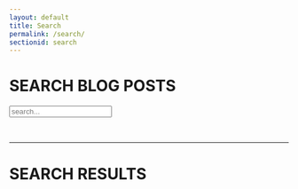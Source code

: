 ```yaml
---
layout: default
title: Search
permalink: /search/
sectionid: search
---
```


# SEARCH BLOG POSTS
<form>
<div id="search-container" class="form-group">
<input class="form-control" type="text" id="search-input" placeholder="search...">
</div>
</form>

<br>
<hr>

# SEARCH RESULTS
<ul id="results-container"></ul>

<script src="/js/simple-jekyll-search.min.js" type="text/javascript"></script>
<script>
 SimpleJekyllSearch({
     searchInput: document.getElementById('search-input'),
     resultsContainer: document.getElementById('results-container'),
     json: '/search.json'
 })
</script>


